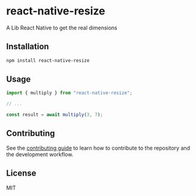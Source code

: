 # react-native-resize

A Lib React Native to get the real dimensions

## Installation

```sh
npm install react-native-resize
```

## Usage

```js
import { multiply } from "react-native-resize";

// ...

const result = await multiply(3, 7);
```

## Contributing

See the [contributing guide](CONTRIBUTING.md) to learn how to contribute to the repository and the development workflow.

## License

MIT
